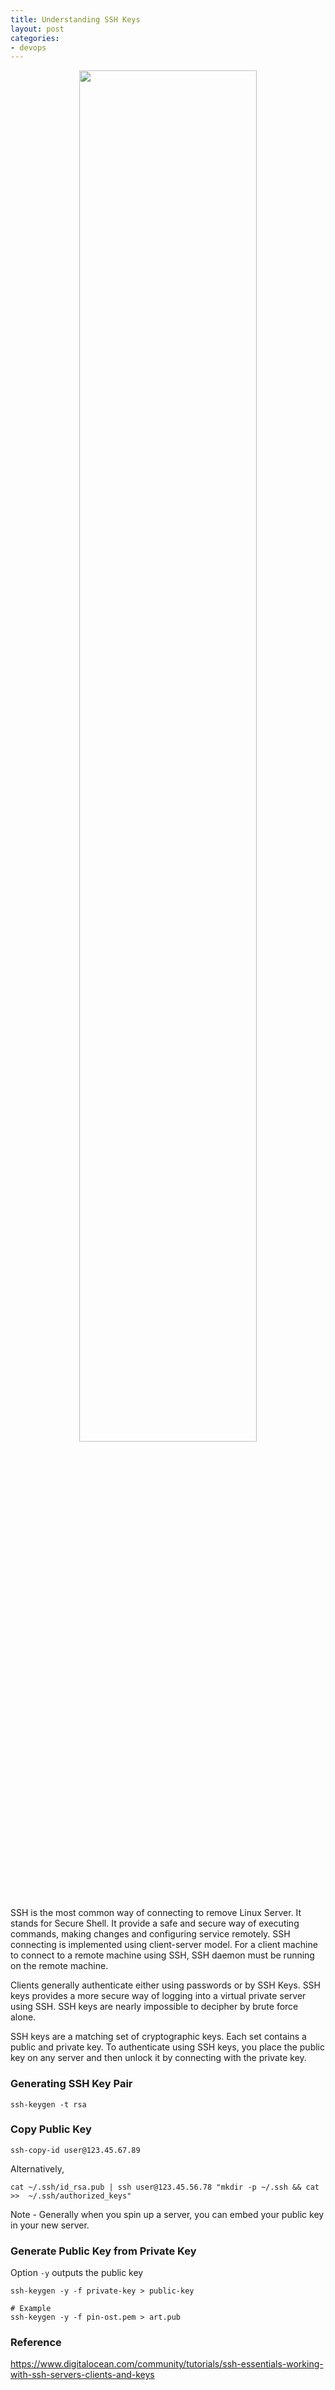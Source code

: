 ```yaml
---
title: Understanding SSH Keys
layout: post
categories:
- devops
---
```


<center>
<img src="{{site.baseURL}}/img/2016-07-07-SSH-Keys/SSH-Key-Authentication.png" width="75%"/>
</center>

SSH is the most common way of connecting to remove Linux Server. It stands for Secure Shell. It provide a safe and secure way of executing commands, making changes and configuring service remotely. SSH connecting is implemented using client-server model. For a client machine to connect to a remote machine using SSH, SSH daemon must be running on the remote machine.

Clients generally authenticate either using passwords or by SSH Keys. SSH keys provides a more secure way of logging into a virtual private server using SSH. SSH keys are nearly impossible to decipher by brute force alone.

SSH keys are a matching set of cryptographic keys. Each set contains a public and private key. To authenticate using SSH keys, you place the public key on any server and then unlock it by connecting with the private key.

### Generating SSH Key Pair
`ssh-keygen -t rsa`

### Copy Public Key
`ssh-copy-id user@123.45.67.89`

Alternatively,

`cat ~/.ssh/id_rsa.pub | ssh user@123.45.56.78 "mkdir -p ~/.ssh && cat >>  ~/.ssh/authorized_keys"`

Note - Generally when you spin up a server, you can embed your public key in your new server.

### Generate Public Key from Private Key

Option `-y` outputs the public key

`ssh-keygen -y -f private-key > public-key`

```
# Example
ssh-keygen -y -f pin-ost.pem > art.pub
```

### Reference
https://www.digitalocean.com/community/tutorials/ssh-essentials-working-with-ssh-servers-clients-and-keys
